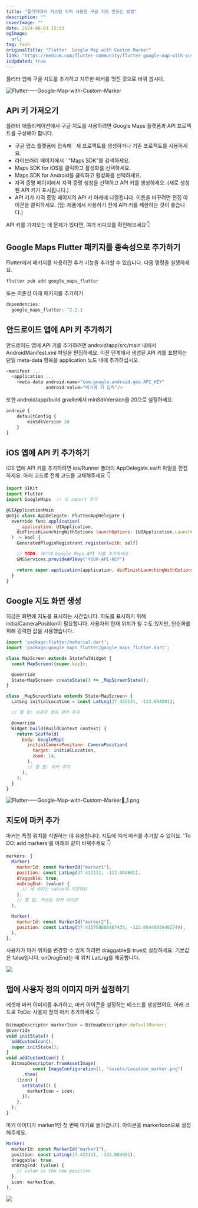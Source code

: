 ```yaml
---
title: "플러터에서 커스텀 마커 사용한 구글 지도 만드는 방법"
description: ""
coverImage: ""
date: 2024-08-03 15:53
ogImage: 
  url: 
tag: Tech
originalTitle: "Flutter  Google Map with Custom Marker"
link: "https://medium.com/flutter-community/flutter-google-map-with-custom-marker-ea1555a37342"
isUpdated: true
---
```






플러터 앱에 구글 지도를 추가하고 지루한 마커를 멋진 것으로 바꿔 봅시다.

![Flutter-—-Google-Map-with-Custom-Marker](/assets/img/Flutter-—-Google-Map-with-Custom-Marker📍_0.png)

## API 키 가져오기

플러터 애플리케이션에서 구글 지도를 사용하려면 Google Maps 플랫폼과 API 프로젝트를 구성해야 합니다.

<div class="content-ad"></div>

- 구글 맵스 플랫폼에 접속해 ` 새 프로젝트를 생성하거나 기존 프로젝트를 사용하세요.
- 라이브러리 페이지에서 ` "Maps SDK"를 검색하세요.
- Maps SDK for iOS를 클릭하고 활성화를 선택하세요.
- Maps SDK for Android를 클릭하고 활성화를 선택하세요.
- 자격 증명 페이지에서 자격 증명 생성을 선택하고 API 키를 생성하세요. (새로 생성된 API 키가 표시됩니다.)
- API 키가 자격 증명 페이지의 API 키 아래에 나열됩니다. 이름을 바꾸려면 편집 아이콘을 클릭하세요. (팁: 제품에서 사용하기 전에 API 키를 제한하는 것이 좋습니다.)

API 키를 가져오는 데 문제가 있다면, 여기 비디오를 확인해보세요👇

## Google Maps Flutter 패키지를 종속성으로 추가하기

Flutter에서 패키지를 사용하면 추가 기능을 추가할 수 있습니다. 다음 명령을 실행하세요.

<div class="content-ad"></div>

```js
flutter pub add google_maps_flutter
```

또는 의존성 아래 패키지를 추가하기

```js
dependencies:
  google_maps_flutter: ^2.2.1
```

## 안드로이드 앱에 API 키 추가하기

<div class="content-ad"></div>

안드로이드 앱에 API 키를 추가하려면 android/app/src/main 내에서 AndroidManifest.xml 파일을 편집하세요. 이전 단계에서 생성된 API 키를 포함하는 단일 meta-data 항목을 application 노드 내에 추가하십시오.

```js
<manifest ...
  <application ...
    <meta-data android:name="com.google.android.geo.API_KEY"
               android:value="여기에 키 입력"/>
```

또한 android/app/build.gradle에서 minSdkVersion을 20으로 설정하세요.

```js
android {
    defaultConfig {
        minSdkVersion 20
    }
}
```

<div class="content-ad"></div>

## iOS 앱에 API 키 추가하기

iOS 앱에 API 키를 추가하려면 ios/Runner 폴더의 AppDelegate.swift 파일을 편집하세요. 아래 코드로 전체 코드를 교체해주세요 👇

```js
import UIKit
import Flutter
import GoogleMaps  // 이 import 추가

@UIApplicationMain
@objc class AppDelegate: FlutterAppDelegate {
  override func application(
    _ application: UIApplication,
    didFinishLaunchingWithOptions launchOptions: [UIApplication.LaunchOptionsKey: Any]?
  ) -> Bool {
    GeneratedPluginRegistrant.register(with: self)

    // TODO: 여기에 Google Maps API 키를 추가하세요
    GMSServices.provideAPIKey("YOUR-API-KEY")

    return super.application(application, didFinishLaunchingWithOptions: launchOptions)
  }
}
```

## Google 지도 화면 생성

<div class="content-ad"></div>

지금은 화면에 지도를 표시하는 시간입니다. 지도를 표시하기 위해 initialCameraPosition이 필요합니다. 사용자의 현재 위치가 될 수도 있지만, 단순화를 위해 강력한 값을 사용했습니다.

```js
import 'package:flutter/material.dart';
import 'package:google_maps_flutter/google_maps_flutter.dart';

class MapScreen extends StatefulWidget {
  const MapScreen({super.key});

  @override
  State<MapScreen> createState() => _MapScreenState();
}

class _MapScreenState extends State<MapScreen> {
  LatLng initialLocation = const LatLng(37.422131, -122.084801);

  // 할 일: 사용자 정의 마커 추가

  @override
  Widget build(BuildContext context) {
    return Scaffold(
      body: GoogleMap(
        initialCameraPosition: CameraPosition(
          target: initialLocation,
          zoom: 14,
        ),
        // 할 일: 마커 추가
      ),
    );
  }
}
```

![Flutter-—-Google-Map-with-Custom-Marker📍_1.png](/assets/img/Flutter-—-Google-Map-with-Custom-Marker📍_1.png)

## 지도에 마커 추가

<div class="content-ad"></div>

마커는 특정 위치를 식별하는 데 유용합니다. 지도에 여러 마커를 추가할 수 있어요. 'To DO: add markers'를 아래와 같이 바꿔주세요 👇

```js
markers: {
  Marker(
    markerId: const MarkerId("marker1"),
    position: const LatLng(37.422131, -122.084801),
    draggable: true,
    onDragEnd: (value) {
      // 새 위치는 value에 저장돼요
    },
    // 할 일: 커스텀 마커 아이콘
  ),

  Marker(
    markerId: const MarkerId("marker2"),
    position: const LatLng(37.415768808487435, -122.08440050482749),
  ),
},
```

사용자가 마커 위치를 변경할 수 있게 하려면 draggable를 true로 설정하세요. 기본값은 false입니다. onDragEnd는 새 위치 LatLng를 제공합니다.

<img src="/assets/img/Flutter-—-Google-Map-with-Custom-Marker📍_2.png" />

<div class="content-ad"></div>

## 맵에 사용자 정의 이미지 마커 설정하기

에셋에 마커 이미지를 추가하고, 마커 아이콘을 설정하는 메소드를 생성했어요. 아래 코드로 ToDo: 사용자 정의 마커 추가하세요 👇

```js
BitmapDescriptor markerIcon = BitmapDescriptor.defaultMarker;
@override
void initState() {
  addCustomIcon();
  super.initState();
}
void addCustomIcon() {
  BitmapDescriptor.fromAssetImage(
          const ImageConfiguration(), "assets/Location_marker.png")
      .then(
    (icon) {
      setState(() {
        markerIcon = icon;
      });
    },
  );
}
```

마커 아이디가 marker1인 첫 번째 마커로 돌아갑니다. 아이콘을 markerIcon으로 설정해주세요.

<div class="content-ad"></div>

```js
Marker(
  markerId: const MarkerId("marker1"),
  position: const LatLng(37.422131, -122.084801),
  draggable: true,
  onDragEnd: (value) {
    // value is the new position
  },
  icon: markerIcon,
),
```

<img src="/assets/img/Flutter-—-Google-Map-with-Custom-Marker📍_3.png" />
